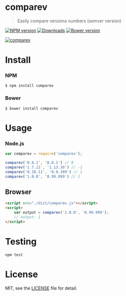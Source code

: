 # comparev
> Easily compare versions numbers (semver version)

[![NPM version][npm-image]][npm-url] [![Downloads][downloads-image]][npm-url] [![Bower version][bower-image]][bower-url]

[![comparev](https://nodei.co/npm/comparev.png)](https://npmjs.org/package/comparev)

[npm-url]: https://npmjs.org/package/comparev
[downloads-image]: http://img.shields.io/npm/dm/comparev.svg
[npm-image]: http://img.shields.io/npm/v/comparev.svg
[bower-url]:http://badge.fury.io/bo/comparev
[bower-image]: https://badge.fury.io/bo/comparev.svg

# Install

### NPM

```
$ npm install comparev
```

### Bower

```
$ bower install comparev
```

# Usage

### Node.js

```js
var comparev = require('comparev');

comparev('0.8.1', '0.8.1') // 0
comparev('1.7.11', '1.13.30') // -1
comparev('0.10.11', '0.9.389') // 1
comparev('1.0.0', '0.99.999') // 1
```

## Browser

```html
<script src="./dist/comparev.js"></script>
<script>
    var output = comparev('1.0.0', '0.99.999');
    // output: 1
</script>
```

# Testing

```
npm test
```

# License

MIT, see the [LICENSE](/LICENSE) file for detail.